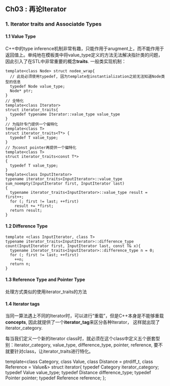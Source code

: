 ## Ch03 : 再论Iterator

### 1. Iterator traits and Associatde Types

#### 1.1 Value Type
C++中的type inference机制非常有趣，只能作用于arugment上，而不能作用于返回值上。单纯地在模板类中将value_type定义的方法无法解决指针类的问题，因此引入了在STL中非常重要的概念**traits**.
一般类实现机制：


    template<class Node> struct nodee_wrap{
      // 此处必须使用typedef, 因为template在instantialization之前无法知道Node类型的信息
      typedef Node value_type;
      Node* ptr;
    }
    // 全特化
    template<class Iterator>
    struct iterator_traits{
      typedef typename Iterator::value_type value_type
    }
    // 为指针专门提供一个偏特化
    template<class T>
    struct iterator_traits<T*> {
      typedef T value_type;
    }
    // 为const pointer再提供一个偏特化
    template<class T>
    struct iterator_traits<const T*>
    {
      typedef T value_type;
    }
    template<class InputIterator>
    typename iterator_traits<InputIterator>::value_type sum_noempty(InputIterator first, InputIterator last)
    {
      typename iterator_traits<InputIterator>::value_type result = first++;
      for (; first != last; ++first)
        result += *first;
      return result;
    }

#### 1.2 Difference Type

    template <class InputIterator, class T>
    typename iterator_traits<InputIterator>::difference_type
    count(InputIterator first, InputIterator last, const T& x){
      typename iterator_traits<InputIterator>::difference_type n = 0;
      for (; first != last; ++first)
        ++n;
      return n;
    }

#### 1.3 Reference Type and Pointer Type
处理方式类似的使用iterator_traits的方法

#### 1.4 Iterator tags
当同一算法遇上不同的Iterator时，可以进行“重载”，但是C++本身是不能够重载**concepts**, 因此就提供了一个**iterator_tag**来区分各种Iterator， 这样就出现了iterator_category.

每当我们定义一个新的iterator class时，就必须在这个class中定义五个嵌套型别：iterator_category, value_type, difference_type, pointer, reference, 要不就要针对class，让iterator_traits进行特化。


template<class Category, class Value, class Distance = ptrdiff_t, class Reference = Value&>
struct iterator{
  typedef Category iterator_category;
  typedef Value value_type;
  typedef Distance difference_type;
  typedef Pointer pointer;
  typedef Reference reference;
};
